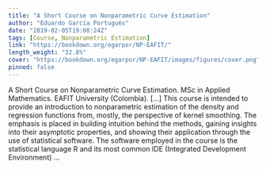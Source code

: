 ```yaml
---
title: "A Short Course on Nonparametric Curve Estimation"
author: "Eduardo García Portugués"
date: "2019-02-05T19:08:24Z"
tags: [Course, Nonparametric Estimation]
link: "https://bookdown.org/egarpor/NP-EAFIT/"
length_weight: "32.8%"
cover: "https://bookdown.org/egarpor/NP-EAFIT/images/figures/cover.png"
pinned: false
---
```


A Short Course on Nonparametric Curve Estimation. MSc in Applied Mathematics. EAFIT University (Colombia). [...] This course is intended to provide an introduction to nonparametric estimation of the density and regression functions from, mostly, the perspective of kernel smoothing. The emphasis is placed in building intuition behind the methods, gaining insights into their asymptotic properties, and showing their application through the use of statistical software. The software employed in the course is the statistical language R and its most common IDE (Integrated Development Environment) ...
